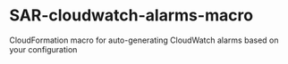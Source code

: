 # SAR-cloudwatch-alarms-macro
CloudFormation macro for auto-generating CloudWatch alarms based on your configuration
